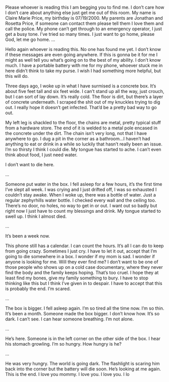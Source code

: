 Please whoever is reading this I am begging you to find me. I don’t care how I don’t care about anything else just get me out of this room. My name is Claire Marie Price, my birthday is 07/19/2000. My parents are Jonathan and Rosetta Price, if someone can contact them please tell them I love them and call the police. My phone can’t get through to an emergency operator, I just get a busy tone. I’ve tried so many times. I just want to go home, please God, let me go home. 
…

Hello again whoever is reading this. No one has found me yet. I don’t know if these messages are even going anywhere. If this is gonna be it for me I might as well tell you what’s going on to the best of my ability. I don’t know much. I have a portable battery with me for my phone, whoever stuck me in here didn’t think to take my purse. I wish I had something more helpful, but this will do. 

Three days ago, I woke up in what I have surmised is a concrete box. It’s about five feet tall and six feet wide. I can’t stand up all the way, just crouch, but I can sort of lay down. It’s really cold. The floor is dirt, but there’s a layer of concrete underneath. I scraped the shit out of my knuckles trying to dig out. I really hope it doesn’t get infected. That’d be a pretty bad way to go out. 

My left leg is shackled to the floor, the chains are metal, pretty typical stuff from a hardware store. The end of it is welded to a metal pole encased in the concrete under the dirt. The chain isn’t very long, not that I have anywhere to go. I dug a pit in the corner as a bathroom…I haven’t had anything to eat or drink in a while so luckily that hasn’t really been an issue. I’m so thirsty I think I could die. My tongue has started to ache. I can’t even think about food, I just need water.

 I don’t want to die here. 

…

Someone put water in the box. I fell asleep for a few hours, it’s the first time I’ve slept all week. I was crying and I just drifted off, I was so exhausted I couldn’t stay awake. When I woke up, there was a bottle of water. Just a regular zephyrhills water bottle. I checked every wall and the ceiling too. There’s no door, no holes, no way to get in or out. I want out so badly but right now I just have to count my blessings and drink. My tongue started to swell up. I think I almost died. 

…


It’s been a week now. 

This phone still has a calendar. I can count the hours. It’s all I can do to keep from going crazy. Sometimes I just cry. I have to let it out, accept that I’m going to die somewhere in a box. I wonder if my mom is sad. I wonder if anyone is looking for me. Will they ever find me? I don’t want to be one of those people who shows up on a cold case documentary, where they never find the body and the family keeps hoping. That’s too cruel. I hope they at least find my bones, give my family something to bury. I have to stop thinking like this but I think I’ve given in to despair. I have to accept that this is probably the end. I’m scared. 

… 

The box is bigger. I fell asleep again. I’m so tired all the time now. I’m so thin. It’s been a month. Someone made the box bigger. I don’t know how. It’s so dark. I can’t see. I can hear someone breathing. I’m not alone. 

…

He’s here. Someone is in the left corner on the other side of the box. I hear his stomach growling. I’m so hungry. How hungry is he? 

…

He was very hungry. 
The world is going dark. 
The flashlight is scaring him back into the corner but the battery will die soon. 
He’s looking at me again. 
This is the end.
I love you mommy. I love you. I love you. I lo